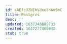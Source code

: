 ```yaml
---
id: xAEfcJ2NIbVdso8bAm5mC
title: Postgres
desc: ''
updated: 1637348809733
created: 1637277460942
stub: true
---
```


